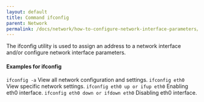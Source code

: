 ```yaml
---
layout: default
title: Command ifconfig
parent: Network
permalink: /docs/network/how-to-configure-network-interface-parameters/
---
```



The ifconfig utility is used to assign an address to a network interface and/or configure network interface parameters.

#### Examples for ifconfig

```ifconfig -a```  View all network configuration and settings.
```ifconfig eth0```  View specific network settings.
```ifconfig eth0 up or ifup eth0```  Enabling eth0 interface.
```ifconfig eth0 down or ifdown eth0``` Disabling eth0 interface.
